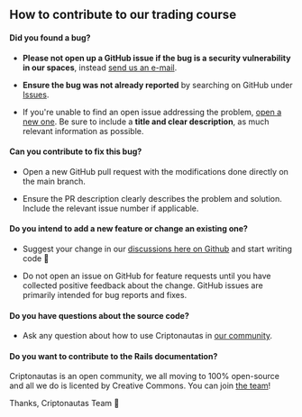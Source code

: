 ## How to contribute to our trading course

#### **Did you found a bug?**

* **Please not open up a GitHub issue if the bug is a security vulnerability
  in our spaces**, instead  [send us an e-mail](mailto:dev@criptonautas.co).

* **Ensure the bug was not already reported** by searching on GitHub under [Issues](https://github.com/somos-criptonautas/trading/issues).

* If you're unable to find an open issue addressing the problem, [open a new one](https://github.com/somos-criptonautas/trading/issues/new). Be sure to include a **title and clear description**, as much relevant information as possible.

#### **Can you contribute to fix this bug?**

* Open a new GitHub pull request with the modifications done directly on the main branch.

* Ensure the PR description clearly describes the problem and solution. Include the relevant issue number if applicable.

#### **Do you intend to add a new feature or change an existing one?**

* Suggest your change in our [discussions here on Github]([https://discuss.rubyonrails.org/c/rubyonrails-core](https://github.com/somos-criptonautas/trading/discussions)) and start writing code 🧡

* Do not open an issue on GitHub for feature requests until you have collected positive feedback about the change. GitHub issues are primarily intended for bug reports and fixes.

#### **Do you have questions about the source code?**

* Ask any question about how to use Criptonautas in [our community](https://comunidad.criptonautas.co).

#### **Do you want to contribute to the Rails documentation?**

Criptonautas is an open community, we all moving to 100% open-source and all we do is licented by Creative Commons. You can join [the team](https://criptonautas.co/hiring)!

Thanks,
Criptonautas Team 🚀
